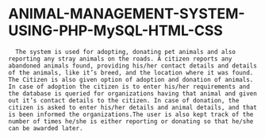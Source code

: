 # ANIMAL-MANAGEMENT-SYSTEM-USING-PHP-MySQL-HTML-CSS
      The system is used for adopting, donating pet animals and also  reporting any stray animals on the roads. A citizen reports any abandoned animals found, providing his/her contact details and details of the animals, like it’s breed, and the location where it was found. The Citizen is also given option of adoption and donation of animals. In case of adoption the citizen is to enter his/her requirements and the database is queried for organizations having that animal and given out it’s contact details to the citizen. In case of donation, the citizen is asked to enter his/her details and animal details, and that is been informed the organizations.The user is also kept track of the number of times he/she is either reporting or donating so that he/she can be awarded later. 
